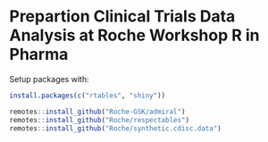 # Prepartion Clinical Trials Data Analysis at Roche Workshop R in Pharma


Setup packages with:

```r
install.packages(c("rtables", "shiny"))

remotes::install_github("Roche-GSK/admiral")
remotes::install_github("Roche/respectables")
remotes::install_github("Roche/synthetic.cdisc.data")
```


